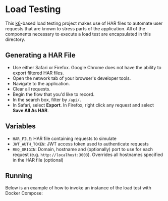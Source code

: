 # Load Testing

This [k6](https://k6.io/)-based load testing project makes use of HAR files to
automate user requests that are known to stress parts of the application. All of
the components necessary to execute a load test are encapsulated in this
directory.

## Generating a HAR File

- Use either Safari or Firefox. Google Chrome does not have the ability to
  export filtered HAR files.
- Open the network tab of your browser's developer tools.
- Navigate to the application.
- Clear all requests.
- Begin the flow that you'd like to record.
- In the search box, filter by `/api/`.
- In Safari, select **Export**. In Firefox, right click any request and select
  **Save All As HAR**.

## Variables

- `HAR_FILE`: HAR file containing requests to simulate
- `JWT_AUTH_TOKEN`: JWT access token used to authenticate requests
- `REQ_ORIGIN`: Domain, hostname and (optionally) port to use for each request (e.g. `http://localhost:3003`). Overrides all hostnames
  specified in the HAR file (optional)

## Running

Below is an example of how to invoke an instance of the load test with Docker
Compose: